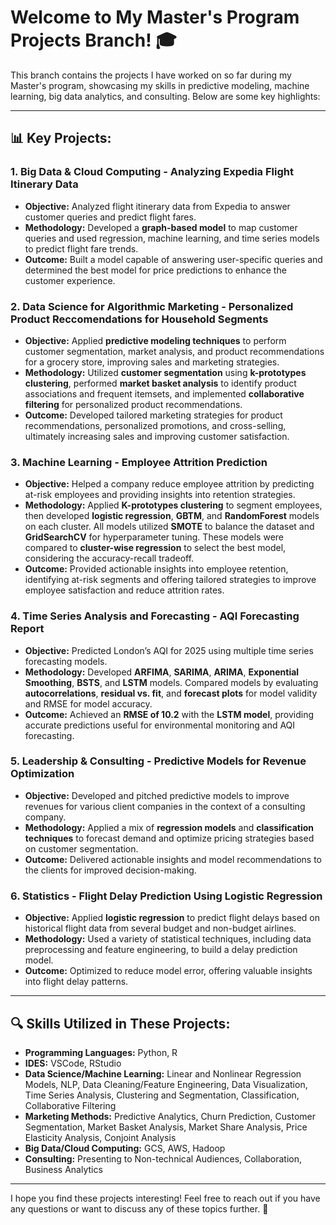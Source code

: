 # Welcome to My Master's Program Projects Branch! 🎓

This branch contains the projects I have worked on so far during my Master's program, showcasing my skills in predictive modeling, machine learning, big data analytics, and consulting. Below are some key highlights:

---

## 📊 **Key Projects:**

### 1. **Big Data & Cloud Computing - Analyzing Expedia Flight Itinerary Data**  
- **Objective:** Analyzed flight itinerary data from Expedia to answer customer queries and predict flight fares.  
- **Methodology:** Developed a **graph-based model** to map customer queries and used regression, machine learning, and time series models to predict flight fare trends.  
- **Outcome:** Built a model capable of answering user-specific queries and determined the best model for price predictions to enhance the customer experience.

### 2. **Data Science for Algorithmic Marketing - Personalized Product Reccomendations for Household Segments**  
- **Objective:** Applied **predictive modeling techniques** to perform customer segmentation, market analysis, and product recommendations for a grocery store, improving sales and marketing strategies.  
- **Methodology:** Utilized **customer segmentation** using **k-prototypes clustering**, performed **market basket analysis** to identify product associations and frequent itemsets, and implemented **collaborative filtering** for personalized product recommendations.  
- **Outcome:** Developed tailored marketing strategies for product recommendations, personalized promotions, and cross-selling, ultimately increasing sales and improving customer satisfaction.

### 3. **Machine Learning - Employee Attrition Prediction**  
- **Objective:** Helped a company reduce employee attrition by predicting at-risk employees and providing insights into retention strategies.
- **Methodology:** Applied **K-prototypes clustering** to segment employees, then developed **logistic regression**, **GBTM**, and **RandomForest** models on each cluster. All models utilized **SMOTE** to balance the dataset and **GridSearchCV** for hyperparameter tuning. These models were compared to **cluster-wise regression** to select the best model, considering the accuracy-recall tradeoff.
- **Outcome:** Provided actionable insights into employee retention, identifying at-risk segments and offering tailored strategies to improve employee satisfaction and reduce attrition rates.

### 4. **Time Series Analysis and Forecasting - AQI Forecasting Report**  
- **Objective:** Predicted London’s AQI for 2025 using multiple time series forecasting models.
- **Methodology:**
Developed **ARFIMA**, **SARIMA**, **ARIMA**, **Exponential Smoothing**, **BSTS**, and **LSTM** models. Compared models by evaluating **autocorrelations**, **residual vs. fit**, and **forecast plots** for model validity and RMSE for model accuracy.
- **Outcome:**
Achieved an **RMSE of 10.2** with the **LSTM model**, providing accurate predictions useful for environmental monitoring and AQI forecasting.


### 5. **Leadership & Consulting - Predictive Models for Revenue Optimization**  
- **Objective:** Developed and pitched predictive models to improve revenues for various client companies in the context of a consulting company.  
- **Methodology:** Applied a mix of **regression models** and **classification techniques** to forecast demand and optimize pricing strategies based on customer segmentation.  
- **Outcome:** Delivered actionable insights and model recommendations to the clients for improved decision-making.

### 6. **Statistics - Flight Delay Prediction Using Logistic Regression**  
- **Objective:** Applied **logistic regression** to predict flight delays based on historical flight data from several budget and non-budget airlines.  
- **Methodology:** Used a variety of statistical techniques, including data preprocessing and feature engineering, to build a delay prediction model.  
- **Outcome:** Optimized to reduce model error, offering valuable insights into flight delay patterns.

---

## 🔍 **Skills Utilized in These Projects:**  
- **Programming Languages:** Python, R  
- **IDES:** VSCode, RStudio  
- **Data Science/Machine Learning:** Linear and Nonlinear Regression Models, NLP, Data Cleaning/Feature Engineering, Data Visualization, Time Series Analysis, Clustering and Segmentation, Classification, Collaborative Filtering  
- **Marketing Methods:** Predictive Analytics, Churn Prediction, Customer Segmentation, Market Basket Analysis, Market Share Analysis, Price Elasticity Analysis, Conjoint Analysis  
- **Big Data/Cloud Computing:** GCS, AWS, Hadoop  
- **Consulting:** Presenting to Non-technical Audiences, Collaboration, Business Analytics  

---

I hope you find these projects interesting! Feel free to reach out if you have any questions or want to discuss any of these topics further. 🚀
